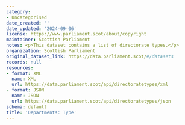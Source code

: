 ```yaml
---
category:
- Uncategorised
date_created: ''
date_updated: '2024-09-06'
license: https://www.parliament.scot/about/copyright
maintainer: Scottish Parliament
notes: <p>This dataset contains a list of directorate types.</p>
organization: Scottish Parliament
original_dataset_link: https://data.parliament.scot/#/datasets
records: null
resources:
- format: XML
  name: XML
  url: https://data.parliament.scot/api/directoratetypes/xml
- format: JSON
  name: JSON
  url: https://data.parliament.scot/api/directoratetypes/json
schema: default
title: 'Departments: Type'
---
```

